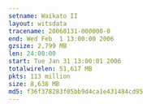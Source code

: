```yaml
---
setname: Waikato II
layout: witsdata
tracename: 20060131-000000-0
end: Wed Feb  1 13:00:00 2006
gzsize: 2,799 MB
len: 24:00:00
start: Tue Jan 31 13:00:01 2006
totalwirelen: 51,617 MB
pkts: 113 million
size: 8,638 MB
md5: f36f378283f05bb9d4ca1e431484cd95
---
```

